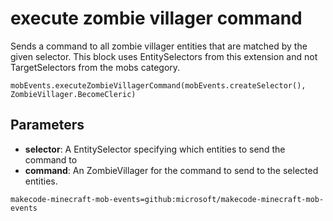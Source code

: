 # execute zombie villager command

Sends a command to all zombie villager entities that are matched by the given selector. This
block uses EntitySelectors from this extension and not TargetSelectors from the mobs
category.

```sig
mobEvents.executeZombieVillagerCommand(mobEvents.createSelector(), ZombieVillager.BecomeCleric)
```

## Parameters

* **selector**: A EntitySelector specifying which entities to send the command to
* **command**: An ZombieVillager for the command to send to the selected entities.

```package
makecode-minecraft-mob-events=github:microsoft/makecode-minecraft-mob-events
```
